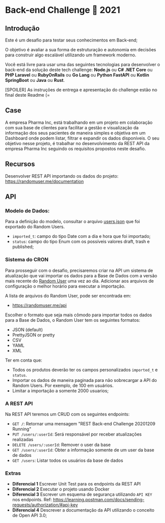 # Back-end Challenge 🏅 2021

## Introdução

Este é um desafio para testar seus conhecimentos em Back-end;

O objetivo é avaliar a sua forma de estruturação e autonomia em decisões para construir algo escalável utilizando um framework moderno.

Você está livre para usar uma das seguintes tecnologias para desenvolver o back-end da solução deste tech challenge: **Node.js** ou **C# .NET Core** ou **PHP Laravel** ou **RubyOnRails** ou **Go Lang** ou **Python FastAPI** ou **Kotlin SpringBoot** ou **Java** ou **Rust**.

[SPOILER] As instruções de entrega e apresentação do challenge estão no final deste Readme (=

## Case

A empresa Pharma Inc, está trabalhando em um projeto em colaboração com sua base de clientes para facilitar a gestão e visualização da informação dos seus pacientes de maneira simples e objetiva em um Dashboard onde podem listar, filtrar e expandir os dados disponíveis.
O seu objetivo nesse projeto, é trabalhar no desenvolvimento da REST API da empresa Pharma Inc seguindo os requisitos propostos neste desafio.

## Recursos

Desenvolver REST API importando os dados do projeto: https://randomuser.me/documentation


## API

### Modelo de Dados:

Para a definição do modelo, consultar o arquivo [users.json](./users.json) que foi exportado do Random Users.

- `imported_t`: campo do tipo Date com a dia e hora que foi importado;
- `status`: campo do tipo Enum com os possíveis valores draft, trash e published;

### Sistema do CRON

Para prosseguir com o desafio, precisaremos criar na API um sistema de atualização que vai importar os dados para a Base de Dados com a versão mais recente do [Random User](https://randomuser.me/documentation#format) uma vez ao día. Adicionar aos arquivos de configuração o melhor horário para executar a importação.

A lista de arquivos do Random User, pode ser encontrada em: 

- https://randomuser.me/api

Escolher o formato que seja mais cômodo para importar todos os dados para a Base de Dados, o Random User tem os seguintes formatos:

- JSON (default)
- PrettyJSON or pretty
- CSV
- YAML
- XML

Ter em conta que:

- Todos os produtos deverão ter os campos personalizados `imported_t` e `status`.
- Importar os dados de maneira paginada para não sobrecargar a API do Random Users. Por exemplo, de 100 em usuários.
- Limitar a importação a somente 2000 usuarios;


### A REST API


Na REST API teremos um CRUD com os seguintes endpoints:

   - `GET /`: Retornar uma mensagem "REST Back-end Challenge 20201209 Running"
   - `PUT /users/:userId`: Será responsável por receber atualizações realizadas
   - `DELETE /users/:userId`: Remover o user da base
   - `GET /users/:userId`: Obter a informação somente de um user da base de dados
   - `GET /users`: Listar todos os usuários da base de dados

### Extras

- **Diferencial 1** Escrever Unit Test para os endpoints da REST API
- **Diferencial 2** Executar o projeto usando Docker
- **Diferencial 3** Escrever um esquema de segurança utilizando `API KEY` nos endpoints. Ref: https://learning.postman.com/docs/sending-requests/authorization/#api-key
- **Diferencial 4** Descrever a documentação da API utilizando o conceito de Open API 3.0;

